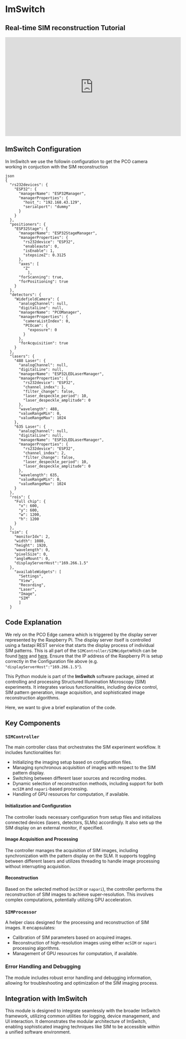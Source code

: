 # ImSwitch

## Real-time SIM reconstruction Tutorial

<iframe width="560" height="315" src="https://www.youtube.com/embed/ld61yQOuVRI?si=13WVFIA7ObEG6eIP" title="YouTube video player" frameborder="0" allow="accelerometer; autoplay; clipboard-write; encrypted-media; gyroscope; picture-in-picture; web-share" referrerpolicy="strict-origin-when-cross-origin" allowfullscreen></iframe>

## ImSwitch Configuration

In ImSwitch we use the followin configuration to get the PCO camera working in conjuction with the SIM reconstruction

```
json
{
  "rs232devices": {
    "ESP32": {
      "managerName": "ESP32Manager",
      "managerProperties": {
        "host_": "192.168.43.129",
        "serialport": "dummy"
      }
    }
  },
  "positioners": {
    "ESP32Stage": {
      "managerName": "ESP32StageManager",
      "managerProperties": {
        "rs232device": "ESP32",
        "enableauto": 0,
        "isEnable": 1,
        "stepsizeZ": 0.3125
      },
      "axes": [
        "Z"
          ],
      "forScanning": true,
      "forPositioning": true
    }
  },
  "detectors": {
    "WidefieldCamera": {
      "analogChannel": null,
      "digitalLine": null,
      "managerName": "PCOManager",
      "managerProperties": {
        "cameraListIndex": 0,
        "PCOcam": {
          "exposure": 0
        }
      },
      "forAcquisition": true
    }
  },
  "lasers": {
    "488 Laser": {
      "analogChannel": null,
      "digitalLine": null,
      "managerName": "ESP32LEDLaserManager",
      "managerProperties": {
        "rs232device": "ESP32",
        "channel_index": 1,
        "filter_change": false,
        "laser_despeckle_period": 10,
        "laser_despeckle_amplitude": 0
      },
      "wavelength": 488,
      "valueRangeMin": 0,
      "valueRangeMax": 1024
    },
    "635 Laser": {
      "analogChannel": null,
      "digitalLine": null,
      "managerName": "ESP32LEDLaserManager",
      "managerProperties": {
        "rs232device": "ESP32",
        "channel_index": 2,
        "filter_change": false,
        "laser_despeckle_period": 10,
        "laser_despeckle_amplitude": 0
      },
      "wavelength": 635,
      "valueRangeMin": 0,
      "valueRangeMax": 1024
    }
  },
  "rois": {
    "Full chip": {
      "x": 600,
      "y": 600,
      "w": 1200,
      "h": 1200
    }
  },  
  "sim": {
    "monitorIdx": 2,
    "width": 1080,
    "height": 1920,
    "wavelength": 0,
    "pixelSize": 0,
    "angleMount": 0,
    "displayServerHost":"169.266.1.5"
  },
    "availableWidgets": [
      "Settings",
      "View",
      "Recording",
      "Laser",
      "Image",
      "SIM"    
      ]
  }
```

## Code Explanation

We rely on the PCO Edge camera which is triggered by the display server represented by the Raspberry Pi. The display server itself is controlled using a fastapi REST service that starts the display process of individual SIM patterns. This is all part of the `SIMController/SIMWidget`which can be found [here](https://github.com/openUC2/ImSwitch/blob/master/imswitch/imcontrol/controller/controllers/SIMController.py) and [here](https://github.com/openUC2/ImSwitch/blob/master/imswitch/imcontrol/view/widgets/SIMWidget.py).
Ensure that the IP address of the Raspberry PI is setup correctly in the Configuration file above (e.g. `"displayServerHost":"169.266.1.5"`).

This Python module is part of the **ImSwitch** software package, aimed at controlling and processing Structured Illumination Microscopy (SIM) experiments. It integrates various functionalities, including device control, SIM pattern generation, image acquisition, and sophisticated image reconstruction algorithms.

Here, we want to give a brief explanation of the code.

## Key Components

### `SIMController`

The main controller class that orchestrates the SIM experiment workflow. It includes functionalities for:

- Initializing the imaging setup based on configuration files.
- Managing synchronous acquisition of images with respect to the SIM pattern display.
- Switching between different laser sources and recording modes.
- Dynamic selection of reconstruction methods, including support for both `mcSIM` and `napari`-based processing.
- Handling of GPU resources for computation, if available.

#### Initialization and Configuration

The controller loads necessary configuration from setup files and initializes connected devices (lasers, detectors, SLMs) accordingly. It also sets up the SIM display on an external monitor, if specified.

#### Image Acquisition and Processing

The controller manages the acquisition of SIM images, including synchronization with the pattern display on the SLM. It supports toggling between different lasers and utilizes threading to handle image processing without interrupting acquisition.

#### Reconstruction

Based on the selected method (`mcSIM` or `napari`), the controller performs the reconstruction of SIM images to achieve super-resolution. This involves complex computations, potentially utilizing GPU acceleration.

### `SIMProcessor`

A helper class designed for the processing and reconstruction of SIM images. It encapsulates:

- Calibration of SIM parameters based on acquired images.
- Reconstruction of high-resolution images using either `mcSIM` or `napari` processing algorithms.
- Management of GPU resources for computation, if available.

### Error Handling and Debugging

The module includes robust error handling and debugging information, allowing for troubleshooting and optimization of the SIM imaging process.

## Integration with ImSwitch

This module is designed to integrate seamlessly with the broader ImSwitch framework, utilizing common utilities for logging, device management, and UI interaction. It demonstrates the modular architecture of ImSwitch, enabling sophisticated imaging techniques like SIM to be accessible within a unified software environment.
